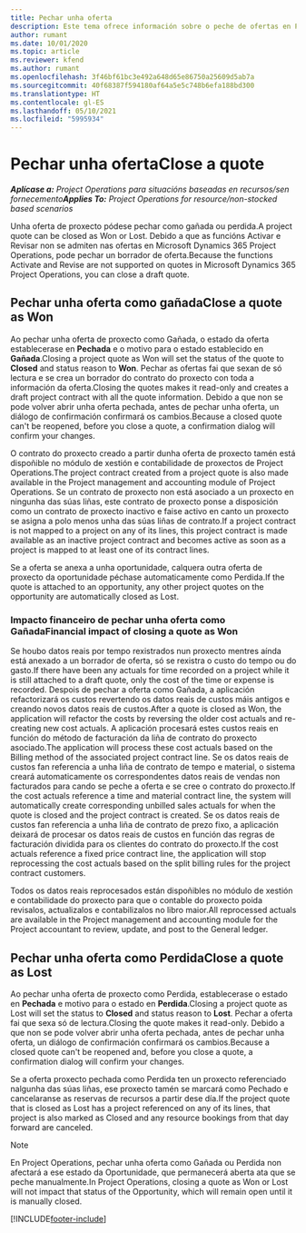 ```yaml
---
title: Pechar unha oferta
description: Este tema ofrece información sobre o peche de ofertas en Project Operations.
author: rumant
ms.date: 10/01/2020
ms.topic: article
ms.reviewer: kfend
ms.author: rumant
ms.openlocfilehash: 3f46bf61bc3e492a648d65e86750a25609d5ab7a
ms.sourcegitcommit: 40f68387f594180af64a5e5c748b6efa188bd300
ms.translationtype: HT
ms.contentlocale: gl-ES
ms.lasthandoff: 05/10/2021
ms.locfileid: "5995934"
---
```

# <a name="close-a-quote"></a><span data-ttu-id="60a19-103">Pechar unha oferta</span><span class="sxs-lookup"><span data-stu-id="60a19-103">Close a quote</span></span>

<span data-ttu-id="60a19-104">_**Aplícase a:** Project Operations para situacións baseadas en recursos/sen fornecemento_</span><span class="sxs-lookup"><span data-stu-id="60a19-104">_**Applies To:** Project Operations for resource/non-stocked based scenarios_</span></span>

<span data-ttu-id="60a19-105">Unha oferta de proxecto pódese pechar como gañada ou perdida.</span><span class="sxs-lookup"><span data-stu-id="60a19-105">A project quote can be closed as Won or Lost.</span></span> <span data-ttu-id="60a19-106">Debido a que as funcións Activar e Revisar non se admiten nas ofertas en Microsoft Dynamics 365 Project Operations, pode pechar un borrador de oferta.</span><span class="sxs-lookup"><span data-stu-id="60a19-106">Because the functions Activate and Revise are not supported on quotes in Microsoft Dynamics 365 Project Operations, you can close a draft quote.</span></span>

## <a name="close-a-quote-as-won"></a><span data-ttu-id="60a19-107">Pechar unha oferta como gañada</span><span class="sxs-lookup"><span data-stu-id="60a19-107">Close a quote as Won</span></span>

<span data-ttu-id="60a19-108">Ao pechar unha oferta de proxecto como Gañada, o estado da oferta establecerase en **Pechada** e o motivo para o estado establecido en **Gañada**.</span><span class="sxs-lookup"><span data-stu-id="60a19-108">Closing a project quote as Won will set the status of the quote to **Closed** and status reason to **Won**.</span></span> <span data-ttu-id="60a19-109">Pechar as ofertas fai que sexan de só lectura e se crea un borrador do contrato do proxecto con toda a información da oferta.</span><span class="sxs-lookup"><span data-stu-id="60a19-109">Closing the quotes makes it read-only and creates a draft project contract with all the quote information.</span></span> <span data-ttu-id="60a19-110">Debido a que non se pode volver abrir unha oferta pechada, antes de pechar unha oferta, un diálogo de confirmación confirmará os cambios.</span><span class="sxs-lookup"><span data-stu-id="60a19-110">Because a closed quote can't be reopened, before you close a quote, a confirmation dialog will confirm your changes.</span></span>

<span data-ttu-id="60a19-111">O contrato do proxecto creado a partir dunha oferta de proxecto tamén está dispoñible no módulo de xestión e contabilidade de proxectos de Project Operations.</span><span class="sxs-lookup"><span data-stu-id="60a19-111">The project contract created from a project quote is also made available in the Project management and accounting module of Project Operations.</span></span> <span data-ttu-id="60a19-112">Se un contrato de proxecto non está asociado a un proxecto en ningunha das súas liñas, este contrato de proxecto ponse a disposición como un contrato de proxecto inactivo e faise activo en canto un proxecto se asigna a polo menos unha das súas liñas de contrato.</span><span class="sxs-lookup"><span data-stu-id="60a19-112">If a project contract is not mapped to a project on any of its lines, this project contract is made available as an inactive project contract and becomes active as soon as a project is mapped to at least one of its contract lines.</span></span>

<span data-ttu-id="60a19-113">Se a oferta se anexa a unha oportunidade, calquera outra oferta de proxecto da oportunidade péchase automaticamente como Perdida.</span><span class="sxs-lookup"><span data-stu-id="60a19-113">If the quote is attached to an opportunity, any other project quotes on the opportunity are automatically closed as Lost.</span></span>

### <a name="financial-impact-of-closing-a-quote-as-won"></a><span data-ttu-id="60a19-114">Impacto financeiro de pechar unha oferta como Gañada</span><span class="sxs-lookup"><span data-stu-id="60a19-114">Financial impact of closing a quote as Won</span></span>

<span data-ttu-id="60a19-115">Se houbo datos reais por tempo rexistrados nun proxecto mentres aínda está anexado a un borrador de oferta, só se rexistra o custo do tempo ou do gasto.</span><span class="sxs-lookup"><span data-stu-id="60a19-115">If there have been any actuals for time recorded on a project while it is still attached to a draft quote, only the cost of the time or expense is recorded.</span></span> <span data-ttu-id="60a19-116">Despois de pechar a oferta como Gañada, a aplicación refactorizará os custos revertendo os datos reais de custos máis antigos e creando novos datos reais de custos.</span><span class="sxs-lookup"><span data-stu-id="60a19-116">After a quote is closed as Won, the application will refactor the costs by reversing the older cost actuals and re-creating new cost actuals.</span></span> <span data-ttu-id="60a19-117">A aplicación procesará estes custos reais en función do método de facturación da liña de contrato do proxecto asociado.</span><span class="sxs-lookup"><span data-stu-id="60a19-117">The application will process these cost actuals based on the Billing method of the associated project contract line.</span></span> <span data-ttu-id="60a19-118">Se os datos reais de custos fan referencia a unha liña de contrato de tempo e material, o sistema creará automaticamente os correspondentes datos reais de vendas non facturados para cando se peche a oferta e se cree o contrato do proxecto.</span><span class="sxs-lookup"><span data-stu-id="60a19-118">If the cost actuals reference a time and material contract line, the system will automatically create corresponding unbilled sales actuals for when the quote is closed and the project contract is created.</span></span> <span data-ttu-id="60a19-119">Se os datos reais de custos fan referencia a unha liña de contrato de prezo fixo, a aplicación deixará de procesar os datos reais de custos en función das regras de facturación dividida para os clientes do contrato do proxecto.</span><span class="sxs-lookup"><span data-stu-id="60a19-119">If the cost actuals reference a fixed price contract line, the application will stop reprocessing the cost actuals based on the split billing rules for the project contract customers.</span></span>

<span data-ttu-id="60a19-120">Todos os datos reais reprocesados están dispoñibles no módulo de xestión e contabilidade do proxecto para que o contable do proxecto poida revisalos, actualizalos e contabilizalos no libro maior.</span><span class="sxs-lookup"><span data-stu-id="60a19-120">All reprocessed actuals are available in the Project management and accounting module for the Project accountant to review, update, and post to the General ledger.</span></span> 

## <a name="close-a-quote-as-lost"></a><span data-ttu-id="60a19-121">Pechar unha oferta como Perdida</span><span class="sxs-lookup"><span data-stu-id="60a19-121">Close a quote as Lost</span></span>

<span data-ttu-id="60a19-122">Ao pechar unha oferta de proxecto como Perdida, establecerase o estado en **Pechada** e motivo para o estado en **Perdida**.</span><span class="sxs-lookup"><span data-stu-id="60a19-122">Closing a project quote as Lost will set the status to **Closed** and status reason to **Lost**.</span></span> <span data-ttu-id="60a19-123">Pechar a oferta fai que sexa só de lectura.</span><span class="sxs-lookup"><span data-stu-id="60a19-123">Closing the quote makes it read-only.</span></span> <span data-ttu-id="60a19-124">Debido a que non se pode volver abrir unha oferta pechada, antes de pechar unha oferta, un diálogo de confirmación confirmará os cambios.</span><span class="sxs-lookup"><span data-stu-id="60a19-124">Because a closed quote can't be reopened and, before you close a quote, a confirmation dialog will confirm your changes.</span></span>

<span data-ttu-id="60a19-125">Se a oferta proxecto pechada como Perdida ten un proxecto referenciado nalgunha das súas liñas, ese proxecto tamén se marcará como Pechado e cancelaranse as reservas de recursos a partir dese día.</span><span class="sxs-lookup"><span data-stu-id="60a19-125">If the project quote that is closed as Lost has a project referenced on any of its lines, that project is also marked as Closed and any resource bookings from that day forward are canceled.</span></span>

> [!NOTE]
> <span data-ttu-id="60a19-126">En Project Operations, pechar unha oferta como Gañada ou Perdida non afectará a ese estado da Oportunidade, que permanecerá aberta ata que se peche manualmente.</span><span class="sxs-lookup"><span data-stu-id="60a19-126">In Project Operations, closing a quote as Won or Lost will not impact that status of the Opportunity, which will remain open until it is manually closed.</span></span>


[!INCLUDE[footer-include](../includes/footer-banner.md)]